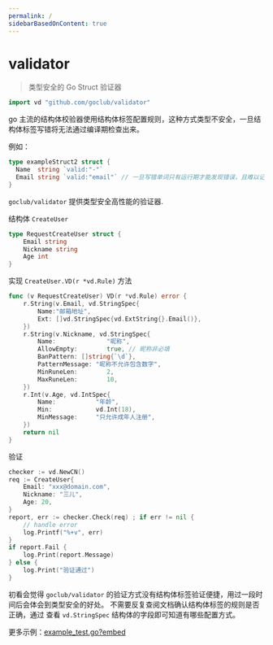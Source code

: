 ```yaml
---
permalink: /
sidebarBasedOnContent: true
---
```


# validator

> 类型安全的 Go Struct 验证器

```go
import vd "github.com/goclub/validator"
```

go 主流的结构体校验器使用结构体标签配置规则，这种方式类型不安全，一旦结构体标签写错将无法通过编译期检查出来。

例如：

```go
type exampleStruct2 struct {
  Name  string `valid:"-"`
  Email string `valid:"email"` // 一旦写错单词只有运行期才能发现错误，且难以记住各种验证语法
}
```

`goclub/validator` 提供类型安全高性能的验证器.

结构体 `CreateUser`

```go
type RequestCreateUser struct {
	Email string
	Nickname string
	Age int
}
```
实现 `CreateUser.VD(r *vd.Rule)` 方法

```go
func (v RequestCreateUser) VD(r *vd.Rule) error {
	r.String(v.Email, vd.StringSpec{
		Name:"邮箱地址",
		Ext: []vd.StringSpec{vd.ExtString{}.Email()},
	})
	r.String(v.Nickname, vd.StringSpec{
		Name:              "昵称",
		AllowEmpty:        true, // 昵称非必填
		BanPattern: []string{`\d`},
		PatternMessage: "昵称不允许包含数字",
		MinRuneLen:        2,
		MaxRuneLen:        10,
	})
	r.Int(v.Age, vd.IntSpec{
		Name:           "年龄",
		Min:            vd.Int(18),
		MinMessage:     "只允许成年人注册",
	})
	return nil
}
```

验证

```go
checker := vd.NewCN()
req := CreateUser{
    Email: "xxx@domain.com",
    Nickname: "三儿",
    Age: 20,
}
report, err := checker.Check(req) ; if err != nil {
    // handle error
	log.Printf("%+v", err)
}
if report.Fail {
    log.Print(report.Message)
} else {
    log.Print("验证通过")
}
```

初看会觉得 `goclub/validator` 的验证方式没有结构体标签验证便捷，用过一段时间后会体会到类型安全的好处。
不需要反复查阅文档确认结构体标签的规则是否正确，通过 查看 `vd.StringSpec` 结构体的字段即可知道有哪些配置方式。

更多示例：[example_test.go?embed](https://github.com/goclub/validator/blob/main/example_test.go)
